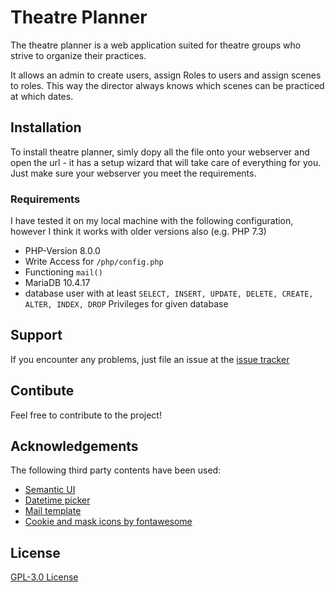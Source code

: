 # Theatre Planner
The theatre planner is a web application suited for theatre groups who strive to organize their practices.

It allows an admin to create users, assign Roles to users and assign scenes to roles. This way the director always knows which scenes can be practiced at which dates.

## Installation

To install theatre planner, simly dopy all the file onto your webserver and  open the url - it has a setup wizard that will take care of everything for you. Just make sure your webserver you meet the requirements.

### Requirements

I have tested it on my local machine with the following configuration, however I think it works with older versions also (e.g. PHP 7.3)

- PHP-Version 8.0.0
- Write Access for `/php/config.php`
- Functioning `mail()`
- MariaDB 10.4.17
- database user with at least `SELECT, INSERT, UPDATE, DELETE, CREATE, ALTER, INDEX, DROP` Privileges for given database

## Support

If you encounter any problems, just file an issue at the [issue tracker](https://github.com/m4lt3/theatre_planner/issues)

## Contibute

Feel free to contribute to the project!

## Acknowledgements

The following third party contents have been used:

- [Semantic UI](https://semantic-ui.com)
- [Datetime picker](https://github.com/xdan/datetimepicker)
- [Mail template](https://assets.wildbit.com/postmark/templates/dist/password_reset.html)
- [Cookie and mask icons by fontawesome](https://fontawesome.com/license/free)

## License

[GPL-3.0 License](./LICENSE.md)

